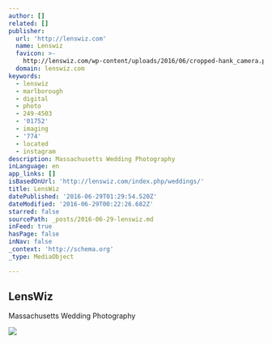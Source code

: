 ```yaml
---
author: []
related: []
publisher:
  url: 'http://lenswiz.com'
  name: Lenswiz
  favicon: >-
    http://lenswiz.com/wp-content/uploads/2016/06/cropped-hank_camera.peace_-192x192.jpg
  domain: lenswiz.com
keywords:
  - lenswiz
  - marlborough
  - digital
  - photo
  - 249-4503
  - '01752'
  - imaging
  - '774'
  - located
  - instagram
description: Massachusetts Wedding Photography
inLanguage: en
app_links: []
isBasedOnUrl: 'http://lenswiz.com/index.php/weddings/'
title: LensWiz
datePublished: '2016-06-29T01:29:54.520Z'
dateModified: '2016-06-29T00:22:26.682Z'
starred: false
sourcePath: _posts/2016-06-29-lenswiz.md
inFeed: true
hasPage: false
inNav: false
_context: 'http://schema.org'
_type: MediaObject

---
```

<article style=""><h1>LensWiz</h1><p>Massachusetts Wedding Photography</p><img src="http://lenswiz.com/wp-content/uploads/2016/06/LensWiz_2016_June-93-240x300.jpg" /></article>